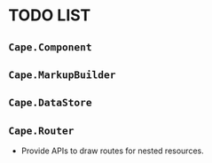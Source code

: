 # TODO LIST

## `Cape.Component`

## `Cape.MarkupBuilder`

## `Cape.DataStore`

## `Cape.Router`

* Provide APIs to draw routes for nested resources.
